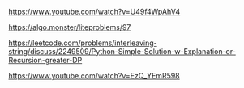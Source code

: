 https://www.youtube.com/watch?v=U49f4WpAhV4

https://algo.monster/liteproblems/97

https://leetcode.com/problems/interleaving-string/discuss/2249509/Python-Simple-Solution-w-Explanation-or-Recursion-greater-DP


https://www.youtube.com/watch?v=EzQ_YEmR598